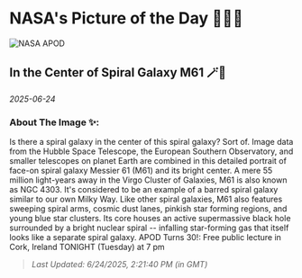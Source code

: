 
# NASA's Picture of the Day 🧑‍🚀💫

  ![NASA APOD](https://apod.nasa.gov/apod/image/2506/M61_HubbleEsoGendler_2753.jpg)
  
  ## In the Center of Spiral Galaxy M61 🪄🌌
  
  _2025-06-24_
  
  ### About The Image ✨: 
  
  Is there a spiral galaxy in the center of this spiral galaxy? Sort of.  Image data from the Hubble Space Telescope, the European Southern Observatory, and smaller telescopes on planet Earth are combined in this detailed portrait of face-on spiral galaxy Messier 61 (M61) and its bright center. A mere 55 million light-years away in the Virgo Cluster of Galaxies, M61 is also known as NGC 4303.  It's considered to be an example of a barred spiral galaxy similar to our own Milky Way.  Like other spiral galaxies, M61 also features sweeping spiral arms, cosmic dust lanes, pinkish star forming regions, and young blue star clusters.  Its core houses an active supermassive black hole surrounded by a bright nuclear spiral -- infalling star-forming gas that itself looks like a separate spiral galaxy.    APOD Turns 30!: Free public lecture in Cork, Ireland TONIGHT (Tuesday) at 7 pm
  
  
  
  > _Last Updated: 6/24/2025, 2:21:40 PM (in GMT)_
  